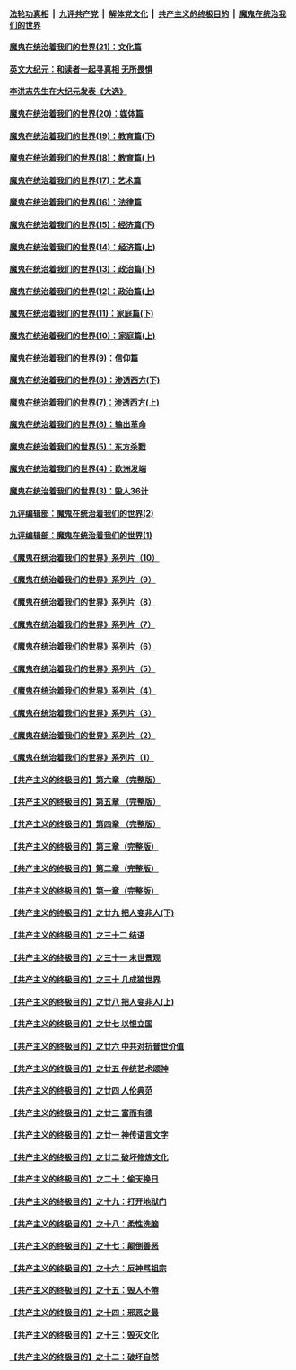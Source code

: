 

####  [法轮功真相](../../../../basic/blob/master/README.md?t=11252303) &nbsp;|&nbsp; [九评共产党](../../../../9ping.md/blob/master/README.md?t=11252303) &nbsp;|&nbsp; [解体党文化](../../../../jtdwh.md/blob/master/README.md?t=11252303)  &nbsp;|&nbsp; [共产主义的终极目的](../../../../gczydzjmd.md/blob/master/README.md?t=11252303) &nbsp;|&nbsp; [魔鬼在统治我们的世界](../../../../mgztzwmdsj.md/blob/master/README.md?t=11252303) 

#### [魔鬼在统治着我们的世界(21)：文化篇](../pages/nsc422/n10597706.md?t=11252303) 

#### [英文大纪元：和读者一起寻真相 无所畏惧](../pages/nsc422/n12542027.md?t=11252303) 

#### [李洪志先生在大纪元发表《大选》](../pages/nsc422/n12534746.md?t=11252303) 

#### [魔鬼在统治着我们的世界(20)：媒体篇](../pages/nsc422/n10586579.md?t=11252303) 

#### [魔鬼在统治着我们的世界(19)：教育篇(下)](../pages/nsc422/n10564808.md?t=11252303) 

#### [魔鬼在统治着我们的世界(18)：教育篇(上)](../pages/nsc422/n10526970.md?t=11252303) 

#### [魔鬼在统治着我们的世界(17)：艺术篇](../pages/nsc422/n10499093.md?t=11252303) 

#### [魔鬼在统治着我们的世界(16)：法律篇](../pages/nsc422/n10485969.md?t=11252303) 

#### [魔鬼在统治着我们的世界(15)：经济篇(下)](../pages/nsc422/n10469975.md?t=11252303) 

#### [魔鬼在统治着我们的世界(14)：经济篇(上)](../pages/nsc422/n10457370.md?t=11252303) 

#### [魔鬼在统治着我们的世界(13)：政治篇(下)](../pages/nsc422/n10448270.md?t=11252303) 

#### [魔鬼在统治着我们的世界(12)：政治篇(上)](../pages/nsc422/n10444576.md?t=11252303) 

#### [魔鬼在统治着我们的世界(11)：家庭篇(下)](../pages/nsc422/n10440961.md?t=11252303) 

#### [魔鬼在统治着我们的世界(10)：家庭篇(上)](../pages/nsc422/n10435448.md?t=11252303) 

#### [魔鬼在统治着我们的世界(9)：信仰篇](../pages/nsc422/n10432159.md?t=11252303) 

#### [魔鬼在统治着我们的世界(8)：渗透西方(下)](../pages/nsc422/n10429603.md?t=11252303) 

#### [魔鬼在统治着我们的世界(7)：渗透西方(上)](../pages/nsc422/n10426013.md?t=11252303) 

#### [魔鬼在统治着我们的世界(6)：输出革命](../pages/nsc422/n10421536.md?t=11252303) 

#### [魔鬼在统治着我们的世界(5)：东方杀戮](../pages/nsc422/n10417707.md?t=11252303) 

#### [魔鬼在统治着我们的世界(4)：欧洲发端](../pages/nsc422/n10414890.md?t=11252303) 

#### [魔鬼在统治着我们的世界(3)：毁人36计](../pages/nsc422/n10411583.md?t=11252303) 

#### [九评编辑部：魔鬼在统治着我们的世界(2)](../pages/nsc422/n10410036.md?t=11252303) 

#### [九评编辑部：魔鬼在统治着我们的世界(1)](../pages/nsc422/n10406825.md?t=11252303) 

#### [《魔鬼在统治着我们的世界》系列片（10）](../pages/nsc422/n12292670.md?t=11252303) 

#### [《魔鬼在统治着我们的世界》系列片（9）](../pages/nsc422/n12290859.md?t=11252303) 

#### [《魔鬼在统治着我们的世界》系列片（8）](../pages/nsc422/n12287445.md?t=11252303) 

#### [《魔鬼在统治着我们的世界》系列片（7）](../pages/nsc422/n12283425.md?t=11252303) 

#### [《魔鬼在统治着我们的世界》系列片（6）](../pages/nsc422/n12282314.md?t=11252303) 

#### [《魔鬼在统治着我们的世界》系列片（5）](../pages/nsc422/n12281419.md?t=11252303) 

#### [《魔鬼在统治着我们的世界》系列片（4）](../pages/nsc422/n12274024.md?t=11252303) 

#### [《魔鬼在统治着我们的世界》系列片（3）](../pages/nsc422/n12271322.md?t=11252303) 

#### [《魔鬼在统治着我们的世界》系列片（2）](../pages/nsc422/n12269049.md?t=11252303) 

#### [《魔鬼在统治着我们的世界》系列片（1）](../pages/nsc422/n12267575.md?t=11252303) 

#### [【共产主义的终极目的】第六章 （完整版）](../pages/nsc422/n11428913.md?t=11252303) 

#### [【共产主义的终极目的】第五章 （完整版）](../pages/nsc422/n11428912.md?t=11252303) 

#### [【共产主义的终极目的】第四章 （完整版）](../pages/nsc422/n11428907.md?t=11252303) 

#### [【共产主义的终极目的】第三章（完整版）](../pages/nsc422/n11428848.md?t=11252303) 

#### [【共产主义的终极目的】第二章（完整版）](../pages/nsc422/n11428831.md?t=11252303) 

#### [【共产主义的终极目的】第一章（完整版）](../pages/nsc422/n11417651.md?t=11252303) 

#### [【共产主义的终极目的】之廿九 把人变非人(下)](../pages/nsc422/n11344140.md?t=11252303) 

#### [【共产主义的终极目的】之三十二 结语](../pages/nsc422/n11360535.md?t=11252303) 

#### [【共产主义的终极目的】之三十一 末世景观](../pages/nsc422/n11351129.md?t=11252303) 

#### [【共产主义的终极目的】之三十 几成狼世界](../pages/nsc422/n11348280.md?t=11252303) 

#### [【共产主义的终极目的】之廿八 把人变非人(上)](../pages/nsc422/n11340492.md?t=11252303) 

#### [【共产主义的终极目的】之廿七 以恨立国](../pages/nsc422/n11336944.md?t=11252303) 

#### [【共产主义的终极目的】之廿六 中共对抗普世价值](../pages/nsc422/n11324785.md?t=11252303) 

#### [【共产主义的终极目的】之廿五 传统艺术颂神](../pages/nsc422/n11296396.md?t=11252303) 

#### [【共产主义的终极目的】之廿四 人伦典范](../pages/nsc422/n11296397.md?t=11252303) 

#### [【共产主义的终极目的】之廿三 富而有德](../pages/nsc422/n11283598.md?t=11252303) 

#### [【共产主义的终极目的】之廿一 神传语言文字](../pages/nsc422/n11263265.md?t=11252303) 

#### [【共产主义的终极目的】之廿二 破坏修炼文化](../pages/nsc422/n11245728.md?t=11252303) 

#### [【共产主义的终极目的】之二十：偷天换日](../pages/nsc422/n11238846.md?t=11252303) 

#### [【共产主义的终极目的】之十九：打开地狱门](../pages/nsc422/n11206376.md?t=11252303) 

#### [【共产主义的终极目的】之十八：柔性洗脑](../pages/nsc422/n11199994.md?t=11252303) 

#### [【共产主义的终极目的】之十七：颠倒善恶](../pages/nsc422/n11179782.md?t=11252303) 

#### [【共产主义的终极目的】之十六：反神骂祖宗](../pages/nsc422/n11166798.md?t=11252303) 

#### [【共产主义的终极目的】之十五：毁人不倦](../pages/nsc422/n11166792.md?t=11252303) 

#### [【共产主义的终极目的】之十四：邪恶之最](../pages/nsc422/n11150249.md?t=11252303) 

#### [【共产主义的终极目的】之十三：毁灭文化](../pages/nsc422/n11135227.md?t=11252303) 

#### [【共产主义的终极目的】之十二：破坏自然](../pages/nsc422/n11135214.md?t=11252303) 

